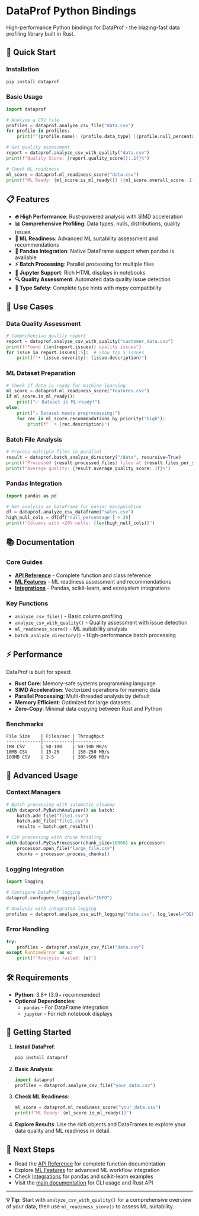 # DataProf Python Bindings

High-performance Python bindings for DataProf - the blazing-fast data profiling library built in Rust.

## 🚀 Quick Start

### Installation

```bash
pip install dataprof
```

### Basic Usage

```python
import dataprof

# Analyze a CSV file
profiles = dataprof.analyze_csv_file("data.csv")
for profile in profiles:
    print(f"{profile.name}: {profile.data_type} ({profile.null_percentage:.1f}% nulls)")

# Get quality assessment
report = dataprof.analyze_csv_with_quality("data.csv")
print(f"Quality Score: {report.quality_score():.1f}%")

# Check ML readiness
ml_score = dataprof.ml_readiness_score("data.csv")
print(f"ML Ready: {ml_score.is_ml_ready()} ({ml_score.overall_score:.1f}%)")
```

## 📋 Features

- **🔥 High Performance**: Rust-powered analysis with SIMD acceleration
- **📊 Comprehensive Profiling**: Data types, nulls, distributions, quality issues
- **🤖 ML Readiness**: Advanced ML suitability assessment and recommendations
- **🐼 Pandas Integration**: Native DataFrame support when pandas is available
- **⚡ Batch Processing**: Parallel processing for multiple files
- **📱 Jupyter Support**: Rich HTML displays in notebooks
- **🔍 Quality Assessment**: Automated data quality issue detection
- **🎯 Type Safety**: Complete type hints with mypy compatibility

## 🎯 Use Cases

### Data Quality Assessment
```python
# Comprehensive quality report
report = dataprof.analyze_csv_with_quality("customer_data.csv")
print(f"Found {len(report.issues)} quality issues")
for issue in report.issues[:5]:  # Show top 5 issues
    print(f"• {issue.severity}: {issue.description}")
```

### ML Dataset Preparation
```python
# Check if data is ready for machine learning
ml_score = dataprof.ml_readiness_score("features.csv")
if ml_score.is_ml_ready():
    print("✅ Dataset is ML-ready!")
else:
    print("⚠️ Dataset needs preprocessing:")
    for rec in ml_score.recommendations_by_priority("high"):
        print(f"  • {rec.description}")
```

### Batch File Analysis
```python
# Process multiple files in parallel
result = dataprof.batch_analyze_directory("/data", recursive=True)
print(f"Processed {result.processed_files} files at {result.files_per_second:.1f} files/sec")
print(f"Average quality: {result.average_quality_score:.1f}%")
```

### Pandas Integration
```python
import pandas as pd

# Get analysis as DataFrame for easier manipulation
df = dataprof.analyze_csv_dataframe("sales.csv")
high_null_cols = df[df['null_percentage'] > 20]
print(f"Columns with >20% nulls: {len(high_null_cols)}")
```

## 📚 Documentation

### Core Guides
- **[API Reference](API_REFERENCE.md)** - Complete function and class reference
- **[ML Features](ML_FEATURES.md)** - ML readiness assessment and recommendations
- **[Integrations](INTEGRATIONS.md)** - Pandas, scikit-learn, and ecosystem integrations

### Key Functions
- `analyze_csv_file()` - Basic column profiling
- `analyze_csv_with_quality()` - Quality assessment with issue detection
- `ml_readiness_score()` - ML suitability analysis
- `batch_analyze_directory()` - High-performance batch processing

## ⚡ Performance

DataProf is built for speed:

- **Rust Core**: Memory-safe systems programming language
- **SIMD Acceleration**: Vectorized operations for numeric data
- **Parallel Processing**: Multi-threaded analysis by default
- **Memory Efficient**: Optimized for large datasets
- **Zero-Copy**: Minimal data copying between Rust and Python

### Benchmarks
```
File Size    | Files/sec | Throughput
-------------|-----------|----------
1MB CSV      | 50-100    | 50-100 MB/s
10MB CSV     | 15-25     | 150-250 MB/s
100MB CSV    | 2-5       | 200-500 MB/s
```

## 🔧 Advanced Usage

### Context Managers
```python
# Batch processing with automatic cleanup
with dataprof.PyBatchAnalyzer() as batch:
    batch.add_file("file1.csv")
    batch.add_file("file2.csv")
    results = batch.get_results()

# CSV processing with chunk handling
with dataprof.PyCsvProcessor(chunk_size=10000) as processor:
    processor.open_file("large_file.csv")
    chunks = processor.process_chunks()
```

### Logging Integration
```python
import logging

# Configure DataProf logging
dataprof.configure_logging(level="INFO")

# Analysis with integrated logging
profiles = dataprof.analyze_csv_with_logging("data.csv", log_level="DEBUG")
```

### Error Handling
```python
try:
    profiles = dataprof.analyze_csv_file("data.csv")
except RuntimeError as e:
    print(f"Analysis failed: {e}")
```

## 🛠️ Requirements

- **Python**: 3.8+ (3.9+ recommended)
- **Optional Dependencies**:
  - `pandas` - For DataFrame integration
  - `jupyter` - For rich notebook displays

## 🚀 Getting Started

1. **Install DataProf**:
   ```bash
   pip install dataprof
   ```

2. **Basic Analysis**:
   ```python
   import dataprof
   profiles = dataprof.analyze_csv_file("your_data.csv")
   ```

3. **Check ML Readiness**:
   ```python
   ml_score = dataprof.ml_readiness_score("your_data.csv")
   print(f"ML Ready: {ml_score.is_ml_ready()}")
   ```

4. **Explore Results**: Use the rich objects and DataFrames to explore your data quality and ML readiness in detail.

## 📖 Next Steps

- Read the [API Reference](API_REFERENCE.md) for complete function documentation
- Explore [ML Features](ML_FEATURES.md) for advanced ML workflow integration
- Check [Integrations](INTEGRATIONS.md) for pandas and scikit-learn examples
- Visit the [main documentation](../../README.md) for CLI usage and Rust API

---

**💡 Tip**: Start with `analyze_csv_with_quality()` for a comprehensive overview of your data, then use `ml_readiness_score()` to assess ML suitability.